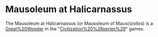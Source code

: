 # Mausoleum at Halicarnassus

The Mausoleum at Halicarnassus (or Mausoleum of Maus(s)ollos) is a [Great%20Wonder](wonder) in the "[Civilization%20%28series%29](Civilization)" games.